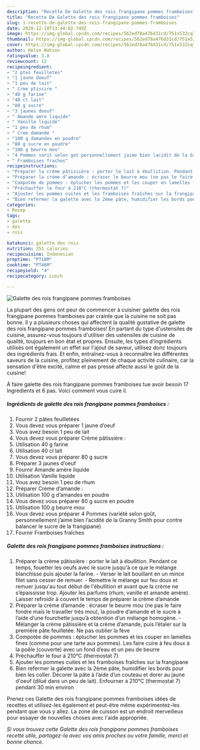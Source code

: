```yaml
---
description: "Recette De Galette des rois frangipane pommes framboises"
title: "Recette De Galette des rois frangipane pommes framboises"
slug: 1-recette-de-galette-des-rois-frangipane-pommes-framboises
date: 2020-12-10T13:44:02.749Z
image: https://img-global.cpcdn.com/recipes/562ed78a476d31cd/751x532cq70/galette-des-rois-frangipane-pommes-framboises-photo-principale-de-la-recette.jpg
thumbnail: https://img-global.cpcdn.com/recipes/562ed78a476d31cd/751x532cq70/galette-des-rois-frangipane-pommes-framboises-photo-principale-de-la-recette.jpg
cover: https://img-global.cpcdn.com/recipes/562ed78a476d31cd/751x532cq70/galette-des-rois-frangipane-pommes-framboises-photo-principale-de-la-recette.jpg
author: Helen Watson
ratingvalue: 3.8
reviewcount: 12
recipeingredient:
- "2 ptes feuilletes"
- "1 jaune doeuf"
- "1 peu de lait"
- " Crme ptissire "
- "40 g farine"
- "40 cl lait"
- "80 g sucre"
- "3 jaunes doeuf"
- " Amande amre liquide"
- " Vanille liquide"
- "1 peu de rhum"
- " Crme damande "
- "100 g damandes en poudre"
- "80 g sucre en poudre"
- "100 g beurre mou"
- "4 Pommes varit selon got personnellement jaime bien lacidit de la Granny Smith pour contre balancer le sucre de la frangipane"
- " Framboises fraches"
recipeinstructions:
- "Préparer la crème pâtissière : porter le lait à ébullition. Pendant ce temps, fouetter les oeufs avec le sucre jusqu&#39;à ce que le mélange blanchisse puis ajouter la farine. Verser le lait bouillant en un mince filet sans cesser de remuer. Remettre le mélange sur feu doux et remuer jusqu&#39;au tout début de l&#39;ébullition et avant que la crème ne s’épaississe trop. Ajouter les parfums (rhum, vanille et amande amère). Laisser refroidir à couvert le temps de préparer la crème d’amande"
- "Préparer la crème d’amande : écraser le beurre mou (ne pas le faire fondre mais le travailler très mou), la poudre d’amande et le sucre à l’aide d’une fourchette jusqu’à obtention d’un mélange homogène.  Mélanger la crème pâtissière et la crème d’amande, puis l’étaler sur la première pâte feuilletée. Ne pas oublier la fève"
- "Compotée de pommes : éplucher les pommes et les couper en lamelles fines (comme pour une tarte aux pommes). Les faire cuire à feu doux à la poêle (couverte) avec un fond d’eau et un peu de beurre"
- "Préchauffer le four à 210°C (thermostat 7)"
- "Ajouter les pommes cuites et les framboises fraîches sur la frangipane"
- "Bien refermer la galette avec la 2ème pâte, humidifier les bords pour bien les coller. Décorer la pâte à l’aide d’un couteau et dorer au jaune d&#39;oeuf (dilué dans un peu de lait). Enfourner à 210°C (thermostat 7) pendant 30 min environ"
categories:
- Resep
tags:
- galette
- des
- rois

katakunci: galette des rois 
nutrition: 251 calories
recipecuisine: Indonesian
preptime: "PT18M"
cooktime: "PT46M"
recipeyield: "4"
recipecategory: Lunch

---
```



![Galette des rois frangipane pommes framboises](https://img-global.cpcdn.com/recipes/562ed78a476d31cd/751x532cq70/galette-des-rois-frangipane-pommes-framboises-photo-principale-de-la-recette.jpg)

La plupart des gens ont peur de commencer à cuisiner galette des rois frangipane pommes framboises par crainte que la cuisine ne soit pas bonne. Il y a plusieurs choses qui affectent la qualité gustative de galette des rois frangipane pommes framboises! En partant du type d'ustensiles de cuisine, assurez-vous toujours d'utiliser des ustensiles de cuisine de qualité, toujours en bon état et propres. Ensuite, les types d'ingrédients utilisés ont également un effet sur l'ajout de saveur, utilisez donc toujours des ingrédients frais. Et enfin, entraînez-vous à reconnaître les différentes saveurs de la cuisine, profitez pleinement de chaque activité culinaire, car la sensation d'être excité, calme et pas pressé affecte aussi le goût de la cuisine!

<!--inarticleads1-->

À faire galette des rois frangipane pommes framboises tue avoir besoin 17 Ingrédients et 6 pas. Voici comment vous cuire il.

##### Ingrédients de galette des rois frangipane pommes framboises :

1. Fournir 2 pâtes feuilletées
1. Vous devez vous préparer 1 jaune d’oeuf
1. Vous avez besoin 1 peu de lait
1. Vous devez vous préparer  Crème pâtissière :
1. Utilisation 40 g farine
1. Utilisation 40 cl lait
1. Vous devez vous préparer 80 g sucre
1. Préparer 3 jaunes d’oeuf
1. Fournir  Amande amère liquide
1. Utilisation  Vanille liquide
1. Vous avez besoin 1 peu de rhum
1. Préparer  Crème d’amande :
1. Utilisation 100 g d’amandes en poudre
1. Vous devez vous préparer 80 g sucre en poudre
1. Utilisation 100 g beurre mou
1. Vous devez vous préparer 4 Pommes (variété selon goût, personnellement j’aime bien l’acidité de la Granny Smith pour contre balancer le sucre de la frangipane)
1. Fournir  Framboises fraîches




<!--inarticleads2-->

##### Galette des rois frangipane pommes framboises instructions :

1. Préparer la crème pâtissière : porter le lait à ébullition. Pendant ce temps, fouetter les oeufs avec le sucre jusqu&#39;à ce que le mélange blanchisse puis ajouter la farine. - Verser le lait bouillant en un mince filet sans cesser de remuer. - Remettre le mélange sur feu doux et remuer jusqu&#39;au tout début de l&#39;ébullition et avant que la crème ne s’épaississe trop. Ajouter les parfums (rhum, vanille et amande amère). Laisser refroidir à couvert le temps de préparer la crème d’amande
1. Préparer la crème d’amande : écraser le beurre mou (ne pas le faire fondre mais le travailler très mou), la poudre d’amande et le sucre à l’aide d’une fourchette jusqu’à obtention d’un mélange homogène.  - Mélanger la crème pâtissière et la crème d’amande, puis l’étaler sur la première pâte feuilletée. Ne pas oublier la fève
1. Compotée de pommes : éplucher les pommes et les couper en lamelles fines (comme pour une tarte aux pommes). Les faire cuire à feu doux à la poêle (couverte) avec un fond d’eau et un peu de beurre
1. Préchauffer le four à 210°C (thermostat 7)
1. Ajouter les pommes cuites et les framboises fraîches sur la frangipane
1. Bien refermer la galette avec la 2ème pâte, humidifier les bords pour bien les coller. Décorer la pâte à l’aide d’un couteau et dorer au jaune d&#39;oeuf (dilué dans un peu de lait). Enfourner à 210°C (thermostat 7) pendant 30 min environ




<!--inarticleads1-->

<p>
Prenez ces Galette des rois frangipane pommes framboises idées de recettes et utilisez-les également et peut-être même expérimentez-les pendant que vous y allez. La zone de cuisson est un endroit merveilleux pour essayer de nouvelles choses avec l'aide appropriée.
</p>

<p>
<i>Si vous trouvez cette Galette des rois frangipane pommes framboises recette utile, partagez-la avec vos amis proches ou votre famille, merci et bonne chance.</i>
</p>
